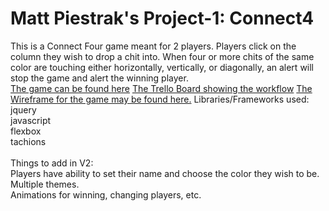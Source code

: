 # Matt Piestrak's Project-1:  Connect4

This is a Connect Four game meant for 2 players.  Players click on the column they wish to drop a chit into.  When four or more chits of the same color are touching either horizontally, vertically, or diagonally, an alert will stop the game and alert the winning player.<br/>
[The game can be found here](https://practical-yonath-038cec.netlify.com)
[The Trello Board showing the workflow](https://trello.com/b/Yx8Sc6sF/wdi-project-1-connect-4)
[The Wireframe for the game may be found here.](https://www.figma.com/file/JJsR91oI5tYC6iB7SCsJJvPh/Connect-4?node-id=2%3A6)
Libraries/Frameworks used:<br/>
  jquery<br/>
  javascript<br/>
  flexbox<br/>
  tachions<br/>
  <br/>
Things to add in V2:<br/>
  Players have ability to set their name and choose the color they wish to be.<br/>
  Multiple themes.<br/>
  Animations for winning, changing players, etc.
  
